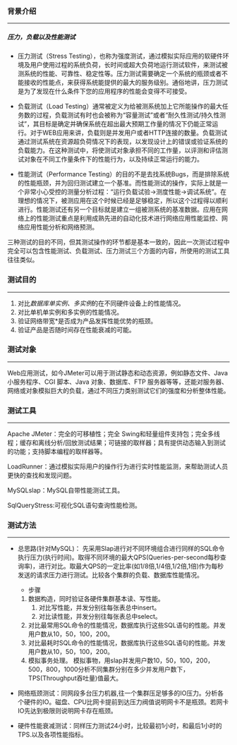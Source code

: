 ### 背景介绍

------

##### 压力，负载以及性能测试

- 压力测试（Stress Testing），也称为强度测试，通过模拟实际应用的软硬件环境及用户使用过程的系统负荷，长时间或超大负荷地运行测试软件，来测试被测系统的性能、可靠性、稳定性等。压力测试需要确定一个系统的瓶颈或者不能接收的性能点，来获得系统能提供的最大的服务级别。通俗地讲，压力测试是为了发现在什么条件下您的应用程序的性能会变得不可接受。

- 负载测试（Load Testing）通常被定义为给被测系统加上它所能操作的最大任务数的过程，负载测试有时也会被称为“容量测试”或者“耐久性测试/持久性测试”，其目标是确定并确保系统在超出最大预期工作量的情况下仍能正常运行。对于WEB应用来讲，负载则是并发用户或者HTTP连接的数量。负载测试通过测试系统在资源超负荷情况下的表现，以发现设计上的错误或验证系统的负载能力。在这种测试中，将使测试对象承担不同的工作量，以评测和评估测试对象在不同工作量条件下的性能行为，以及持续正常运行的能力。

- 性能测试（Performance Testing）的目的不是去找系统Bugs，而是排除系统的性能瓶颈，并为回归测试建立一个基准。而性能测试的操作，实际上就是一个非常小心受控的测量分析过程：“运行负载试验->测度性能->调试系统”。在理想的情况下，被测应用在这个时候已经是足够稳定，所以这个过程得以顺利进行。性能测试还有另一个目标就是建立一组被测系统的基准数据。应用在网络上的性能测试重点是利用成熟先进的自动化技术进行网络应用性能监控、网络应用性能分析和网络预测。

三种测试的目的不同，但其测试操作的环节都是基本一致的，因此一次测试过程中完全可以包含性能测试、负载测试、压力测试三个方面的内容，所使用的测试工具往往类似。

### 测试目的

------

1. 对比*数据库单实例、多实例*的在不同硬件设备上的性能情况。
2. 对比单机单实例和多实例的性能情况。
3. 验证网络带宽*是否成为产品发挥性能优势的瓶颈。
4. 验证产品是否随时间存在性能衰减的可能。

### 测试对象

------

Web应用测试，如今JMeter可以用于测试静态和动态资源，例如静态文件、Java 小服务程序、CGI 脚本、Java 对象、数据库、FTP 服务器等等，还能对服务器、网络或对象模拟巨大的负载，通过不同压力类别测试它们的强度和分析整体性能。

### 测试工具

------

Apache JMeter：完全的可移植性；完全 Swing和轻量组件支持包；完全多线程；缓存和离线分析/回放测试结果；可链接的取样器；具有提供动态输入到测试的功能；支持脚本编程的取样器等。

LoadRunner：通过模拟实际用户的操作行为进行实时性能监测，来帮助测试人员更快的查找和发现问题。

MySQLslap：MySQL自带性能测试工具。

SqlQueryStress:可视化SQL语句查询性能检测。

### 测试方法

------

- 总思路(针对MySQL)： 先采用Slap进行对不同环境组合进行同样的SQL命令执行压力(执行时间)。取得不同环境的最大QPS(Queries-per-second每秒查询率)，进行对比。取最大QPS的一定比率(如1/8倍,1/4倍,1/2倍,1倍)作为每秒发送的请求压力进行测试。比较各个集群的负载、数据库性能情况。

  - 步骤

  1. 数据构造，同时验证各硬件集群基本读、写性能。
     1.  对比写性能，并发分别往每张表总中insert。
     2. 对比读性能，并发分别往每张表总中select。
  2. 对比最常用SQL命令的性能情况，数据库执行这些SQL语句的性能。并发用户数从10，50，100，200。
  3. 对比最耗时SQL命令的性能情况，数据库执行这些SQL语句的性能。并发用户数从10，50，100，200。
  4. 模拟事务处理。 模拟事物，用slap并发用户数10，50，100，200，500，800，1000分析不同集群分别在多少并发用户数下，TPS(Throughput吞吐量)值最大。

- 网络瓶颈测试：同网段多台压力机器,往一个集群压足够多的IO压力。分析各个硬件的IO。磁盘、CPU比网卡提前到达压力阀值说明网卡不是瓶颈。若网卡IO先达到极限则说明网卡存在瓶颈。

- 硬件性能衰减测试：同样压力测试24小时，比较最初1小时，和最后1小时的 TPS.以及各项性能指标。
